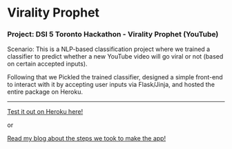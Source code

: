 # Virality Prophet 

### Project: DSI 5 Toronto Hackathon - Virality Prophet (YouTube)

Scenario: This is a NLP-based classification project where we trained a classifier to predict whether a new YouTube video will go viral or not (based on certain accepted inputs).

Following that we Pickled the trained classifier, designed a simple front-end to interact with it by accepting user inputs via Flask/Jinja, and hosted the entire package on Heroku.

---

[Test it out on Heroku here!](virality-prophet.herokuapp.com/)

or

[Read my blog about the steps we took to make the app!](https://duryan00.github.io/blog/virality-prophet.html)



